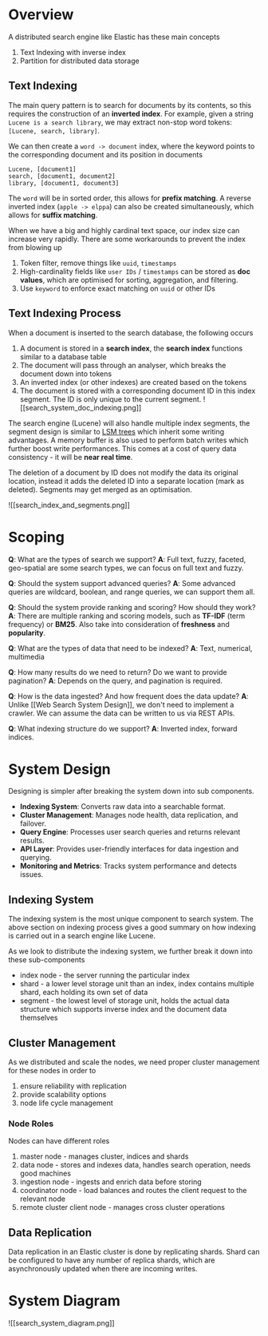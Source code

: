 # Overview
A distributed search engine like Elastic has these main concepts
1. Text Indexing with inverse index
2. Partition for distributed data storage
## Text Indexing
The main query pattern is to search for documents by its contents, so this requires the construction of an **inverted index**. For example, given a string `Lucene is a search library`, we may extract non-stop word tokens: `[Lucene, search, library]`.

We can then create a `word -> document` index, where the keyword points to the corresponding document and its position in documents
```
Lucene, [document1]
search, [document1, document2]
library, [document1, document3]
```

The `word` will be in sorted order, this allows for **prefix matching**. A reverse inverted index (`apple -> elppa`) can also be created simultaneously, which allows for **suffix matching**.

When we have a big and highly cardinal text space, our index size can increase very rapidly. There are some workarounds to prevent the index from blowing up
1. Token filter, remove things like `uuid`, `timestamps`
2. High-cardinality fields like `user IDs` / `timestamps` can be stored as **doc values**, which are optimised for sorting, aggregation, and filtering.
3. Use `keyword` to enforce exact matching on `uuid` or other IDs
## Text Indexing Process
When a document is inserted to the search database, the following occurs
1. A document is stored in a **search index**, the **search index** functions similar to a database table
2. The document will pass through an analyser, which breaks the document down into tokens
3. An inverted index (or other indexes) are created based on the tokens
4. The document is stored with a corresponding document ID in this index segment. The ID is only unique to the current segment.
![[search_system_doc_indexing.png]]

The search engine (Lucene) will also handle multiple index segments, the segment design is similar to [LSM trees](LSM%20Tree.md) which inherit some writing advantages. A memory buffer is also used to perform batch writes which further boost write performances. This comes at a cost of query data consistency - it will be **near real time**.

The deletion of a document by ID does not modify the data its original location, instead it adds the deleted ID into a separate location (mark as deleted). Segments may get merged as an optimisation.

![[search_index_and_segments.png]]
# Scoping
**Q**: What are the types of search we support?
**A**: Full text, fuzzy, faceted, geo-spatial are some search types, we can focus on full text and fuzzy.

**Q**: Should the system support advanced queries?
**A**: Some advanced queries are wildcard, boolean, and range queries, we can support them all.

**Q**: Should the system provide ranking and scoring? How should they work?
**A**: There are multiple ranking and scoring models, such as **TF-IDF** (term frequency) or **BM25**. Also take into consideration of **freshness** and **popularity**.

**Q**: What are the types of data that need to be indexed?
**A**: Text, numerical, multimedia

**Q**: How many results do we need to return? Do we want to provide pagination?
**A**: Depends on the query, and pagination is required.

**Q**: How is the data ingested? And how frequent does the data update?
**A**: Unlike [[Web Search System Design]], we don't need to implement a crawler. We can assume the data can be written to us via REST APIs.

**Q**: What indexing structure do we support?
**A**: Inverted index, forward indices.
# System Design
Designing is simpler after breaking the system down into sub components.
- **Indexing System**: Converts raw data into a searchable format.
- **Cluster Management**: Manages node health, data replication, and failover.
- **Query Engine**: Processes user search queries and returns relevant results.
- **API Layer**: Provides user-friendly interfaces for data ingestion and querying.
- **Monitoring and Metrics**: Tracks system performance and detects issues.
## Indexing System
The indexing system is the most unique component to search system. The above section on indexing process gives a good summary on how indexing is carried out in a search engine like Lucene.

As we look to distribute the indexing system, we further break it down into these sub-components
- index node - the server running the particular index
- shard - a lower level storage unit than an index, index contains multiple shard, each holding its own set of data
- segment - the lowest level of storage unit, holds the actual data structure which supports inverse index and the document data themselves
## Cluster Management
As we distributed and scale the nodes, we need proper cluster management for these nodes in order to
1. ensure reliability with replication
2. provide scalability options
3. node life cycle management
### Node Roles
Nodes can have different roles
1. master node - manages cluster, indices and shards
2. data node - stores and indexes data, handles search operation, needs good machines
3. ingestion node - ingests and enrich data before storing
4. coordinator node - load balances and routes the client request to the relevant node
5. remote cluster client node - manages cross cluster operations
## Data Replication
Data replication in an Elastic cluster is done by replicating shards. Shard can be configured to have any number of replica shards, which are asynchronously updated when there are incoming writes.

# System Diagram
![[search_system_diagram.png]]